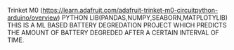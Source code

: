 Trinket M0 (https://learn.adafruit.com/adafruit-trinket-m0-circuitpython-arduino/overview)
PYTHON LIB(PANDAS,NUMPY,SEABORN,MATPLOTYLIB)
THIS IS A ML BASED BATTERY DEGREDATION PROJECT WHICH PREDICTS THE AMOUNT OF BATTERY DEGREDED AFTER A CERTAIN INTERVAL OF TIME.
